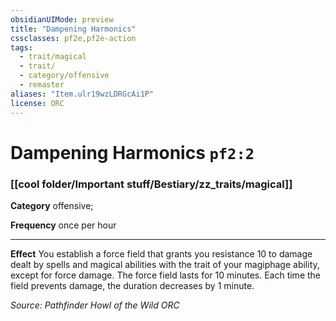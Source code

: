 ```yaml
---
obsidianUIMode: preview
title: "Dampening Harmonics"
cssclasses: pf2e,pf2e-action
tags:
  - trait/magical
  - trait/
  - category/offensive
  - remaster
aliases: "Item.ulr19wzLDRGcAi1P"
license: ORC
---
```

# Dampening Harmonics `pf2:2`

### [[cool folder/Important stuff/Bestiary/zz_traits/magical]]

**Category** offensive; 




**Frequency** once per hour

* * *

**Effect** You establish a force field that grants you resistance 10 to damage dealt by spells and magical abilities with the trait of your magiphage ability, except for force damage. The force field lasts for 10 minutes. Each time the field prevents damage, the duration decreases by 1 minute.

*Source: Pathfinder Howl of the Wild*
*ORC*